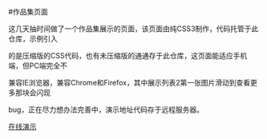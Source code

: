 #作品集页面

这几天抽时间做了一个作品集展示的页面，该页面由纯CSS3制作，代码托管于此仓库，示例引入 <br />

的是压缩版的CSS代码，也有未压缩版的通通存于此仓库，这页面能适应手机端，但PC端完全不 <br />

兼容IE浏览器，兼容Chrome和Firefox，其中展示列表2第一张图片滑动到查看更多那块会闪现 <br />

bug，正在尽力想办法完善中，演示地址代码存于远程服务器。<br />

[在线演示](http://www.shendengnian.com/production/production.html)

